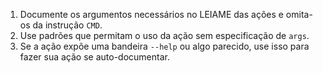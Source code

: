 1. Documente os argumentos necessários no LEIAME das ações e omita-os da instrução `CMD`.
1. Use padrões que permitam o uso da ação sem especificação de `args`.
1. Se a ação expõe uma bandeira `--help` ou algo parecido, use isso para fazer sua ação se auto-documentar.
